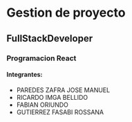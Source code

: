 # Gestion de proyecto
## FullStackDeveloper
### Programacion React
#### Integrantes:
- PAREDES ZAFRA JOSE MANUEL
- RICARDO IMGA BELLIDO
- FABIAN ORIUNDO
- GUTIERREZ FASABI ROSSANA
